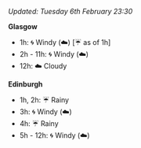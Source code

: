 *Updated: Tuesday 6th February 23:30*

**Glasgow**

* 1h: :cyclone: Windy (:cloud:) [:umbrella: as of 1h]
* 2h - 11h: :cyclone: Windy (:cloud:)
* 12h: :cloud: Cloudy

**Edinburgh**

* 1h, 2h: :umbrella: Rainy
* 3h: :cyclone: Windy (:cloud:)
* 4h: :umbrella: Rainy
* 5h - 12h: :cyclone: Windy (:cloud:)
